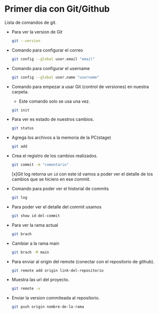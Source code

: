 # Primer dia con Git/Github

Lista de comandos de git.

 * Para ver la version de Git

    ```bash
    git --version
    ```


 * Comando para configurar el correo

    ```bash
    git config --global user.email "email"
    ```
 * Comando para configurar el username
    ```bash
    git config --global user.name "username"
    ```
 * Comando para empezar a usar Git (control de versiones) en nuestra carpeta.
    * Este comando solo se usa una vez.
    ```bash
    git init
    ```
 * Para ver es estado de nuestros cambios.
    ```bash
    git status
    ```
 * Agrega los archivos a la memoria de la PC(stage)
    ```bash
    git add
    ```
 * Crea el registro de los cambios realizados.
    ```bash
    git commit -m "comentario"
    ```
    [x]Git log retorna un `id` con este id vamos 
    a poder ver el detalle de los cambios que se hiciero en ese commit. 
 * Comando para poder ver el historial de commits
 
    ```bash
    git log
    ```
 * Para poder ver el detalle del commit usamos

    ```bash
    git show id-del-commit
    ```
 * Para ver la rama actual
   ```bash
   git brach
   ```

 * Cambiar a la rama main
   ```bash
   git brach -M main
   ```
 * Para enviar al origin del remote (conectar con el repositorio de github).
   ```bash
   git remote add origin link-del-repositorio
   ```
 * Muestra las url del proyecto.
   ```bash
   git remote -v
   ```
 * Enviar la version commiteada al repositorio.
   ```bash
   git push origin nombre-de-la-rama
   ```